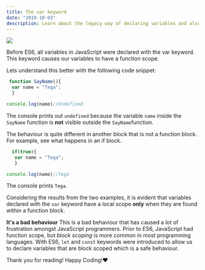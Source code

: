 ```yaml
---
title: The var keyword
date: "2019-10-03"
description: Learn about the legacy way of declaring variables and also the pros and cons of using it.
---
```


<img src="https://thepracticaldev.s3.amazonaws.com/i/j29y0qb9yuq0koky66zs.png" >

Before ES6, all variables in JavaScript were declared with the var keyword. This keyword causes our variables to have a function scope.

Lets understand this better with the following code snippet:
 ```javascript
  function SayName(){
   var name = "Tega";
   }

console.log(name)//Undefined
 ```
The console prints out `undefined` because the variable `name` inside the `SayName` function is <strong>not</strong> visible outside the `SayName`function.

The behaviour is quite different in another block that is not a function block. For example, see what happens in an if block.

```javascript
  if(true){
   var name = "Tega";
   }

console.log(name)//Tega
 ```
The console prints `Tega`.

Considering the results from the two examples, it is evident that variables declared with the `var` keyword have a local scope <strong>only</strong> when they are found within a function block.

<strong>It's a bad behaviour</strong>
This is a bad behaviour that has caused a lot of frustration amongst JavaScript programmers. Prior to ES6, JavaScript had function scope, but <em>block scoping</em> is more common in most programming languages. With ES6, `let` and `const` keywords were introduced to allow us to declare variables that are block scoped which is a safe behaviour.


Thank you for reading!
Happy Coding!❤